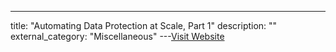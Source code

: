 ---
title: "Automating Data Protection at Scale, Part 1"
description: ""
external_category: "Miscellaneous"
---[Visit Website](https://medium.com/airbnb-engineering/automating-data-protection-at-scale-part-1-c74909328e08)

